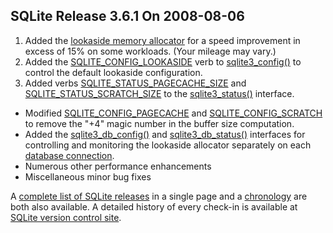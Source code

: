 ## SQLite Release 3\.6\.1 On 2008\-08\-06

1. Added the [lookaside memory allocator](../malloc.html#lookaside) for a speed improvement in excess
 of 15% on some workloads. (Your mileage may vary.)
2. Added the [SQLITE\_CONFIG\_LOOKASIDE](../c3ref/c_config_covering_index_scan.html#sqliteconfiglookaside) verb to [sqlite3\_config()](../c3ref/config.html) to control
 the default lookaside configuration.
3. Added verbs [SQLITE\_STATUS\_PAGECACHE\_SIZE](../c3ref/c_status_malloc_count.html#sqlitestatuspagecachesize) and
 [SQLITE\_STATUS\_SCRATCH\_SIZE](../c3ref/c_status_malloc_count.html#sqlitestatusscratchsize) to the [sqlite3\_status()](../c3ref/status.html) interface.
- Modified [SQLITE\_CONFIG\_PAGECACHE](../c3ref/c_config_covering_index_scan.html#sqliteconfigpagecache) and [SQLITE\_CONFIG\_SCRATCH](../c3ref/c_config_covering_index_scan.html#sqliteconfigscratch) to remove
 the "\+4" magic number in the buffer size computation.
- Added the [sqlite3\_db\_config()](../c3ref/db_config.html) and [sqlite3\_db\_status()](../c3ref/db_status.html) interfaces for
 controlling and monitoring the lookaside allocator separately on each
 [database connection](../c3ref/sqlite3.html).
- Numerous other performance enhancements
- Miscellaneous minor bug fixes



A [complete list of SQLite releases](../changes.html)
 in a single page and a [chronology](../chronology.html) are both also available.
 A detailed history of every
 check\-in is available at
 [SQLite version control site](https://www.sqlite.org/src/timeline).


